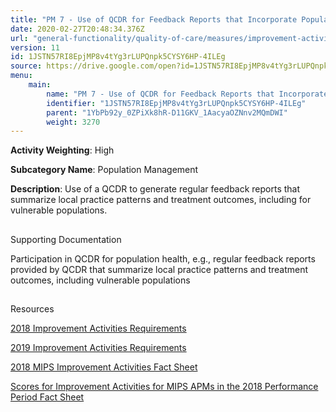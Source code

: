 ```yaml
---
title: "PM 7 - Use of QCDR for Feedback Reports that Incorporate Population Health"
date: 2020-02-27T20:48:34.376Z
url: "general-functionality/quality-of-care/measures/improvement-activities-measures/2018-improvement-acti_97.html"
version: 11
id: 1JSTN57RI8EpjMP8v4tYg3rLUPQnpk5CYSY6HP-4ILEg
source: https://drive.google.com/open?id=1JSTN57RI8EpjMP8v4tYg3rLUPQnpk5CYSY6HP-4ILEg
menu:
    main:
        name: "PM 7 - Use of QCDR for Feedback Reports that Incorporate Population Health"
        identifier: "1JSTN57RI8EpjMP8v4tYg3rLUPQnpk5CYSY6HP-4ILEg"
        parent: "1YbPb92y_0ZPiXk8hR-D11GKV_1AacyaOZNnv2MQmDWI"
        weight: 3270
---
```









**Activity Weighting**: High

**Subcategory Name**: Population Management

**Description**: Use of a QCDR to generate regular feedback reports that summarize local practice patterns and treatment outcomes, including for vulnerable populations.







## 

Supporting Documentation

Participation in QCDR for population health, e.g., regular feedback reports provided by QCDR that summarize local practice patterns and treatment outcomes, including vulnerable populations







## 

Resources

[2018 Improvement Activities Requirements](https://qpp.cms.gov/mips/improvement-activities?py=2018)

[2019 Improvement Activities Requirements](https://qpp.cms.gov/mips/improvement-activities?py=2019)

[2018 MIPS Improvement Activities Fact Sheet](https://qpp.cms.gov/resource/2018%20MIPS%20Improvement%20Activities%20Fact%20Sheet)

[Scores for Improvement Activities for MIPS APMs in the 2018 Performance Period Fact Sheet](https://qpp.cms.gov/resource/2018%20MIPS%20APMs%20improvement%20Activities%20scores%20fact%20sheet)

